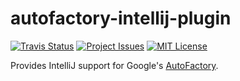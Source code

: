 # autofactory-intellij-plugin
[![Travis Status](https://img.shields.io/travis/matan129/autofactory-intellij-plugin/master.svg)](https://travis-ci.org/matan129/autofactory-intellij-plugin.svg?branch=master) [![Project Issues](https://img.shields.io/github/issues/matan129/autofactory-intellij-plugin.svg)](https://github.com/matan129/autofactory-intellij-plugin/issues) [![MIT License](https://img.shields.io/badge/license-MIT-blue.svg)](https://raw.githubusercontent.com/matan129/autofactory-intellij-plugin/master/LICENSE)

Provides IntelliJ support for Google's [AutoFactory](https://github.com/google/auto/tree/master/factory).

